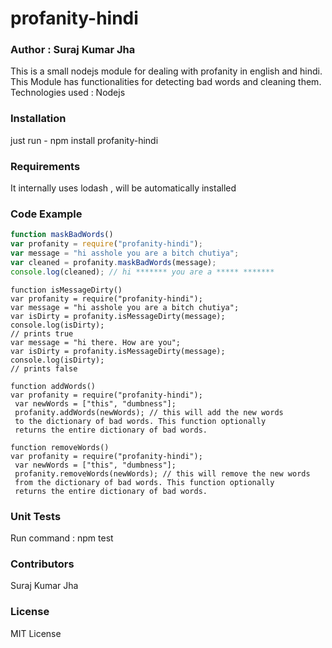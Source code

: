 # profanity-hindi
### Author : Suraj Kumar Jha

This is a small nodejs module for dealing with profanity in english and hindi. This Module has functionalities for detecting bad words and cleaning them.
Technologies used : Nodejs

### Installation
just run - npm install profanity-hindi

### Requirements
It internally uses lodash , will be automatically installed

### Code Example

~~~javascript
function maskBadWords()
var profanity = require("profanity-hindi");
var message = "hi asshole you are a bitch chutiya";
var cleaned = profanity.maskBadWords(message);
console.log(cleaned); // hi ******* you are a ***** *******
~~~

~~~
function isMessageDirty()
var profanity = require("profanity-hindi");
var message = "hi asshole you are a bitch chutiya";
var isDirty = profanity.isMessageDirty(message);
console.log(isDirty);
// prints true
var message = "hi there. How are you";
var isDirty = profanity.isMessageDirty(message);
console.log(isDirty);
// prints false
~~~

~~~
function addWords()
var profanity = require("profanity-hindi");
 var newWords = ["this", "dumbness"];
 profanity.addWords(newWords); // this will add the new words 
 to the dictionary of bad words. This function optionally
 returns the entire dictionary of bad words.
~~~

~~~
function removeWords()
var profanity = require("profanity-hindi");
 var newWords = ["this", "dumbness"];
 profanity.removeWords(newWords); // this will remove the new words 
 from the dictionary of bad words. This function optionally
 returns the entire dictionary of bad words.
~~~
### Unit Tests
Run command : npm test

### Contributors
Suraj Kumar Jha

### License
MIT License